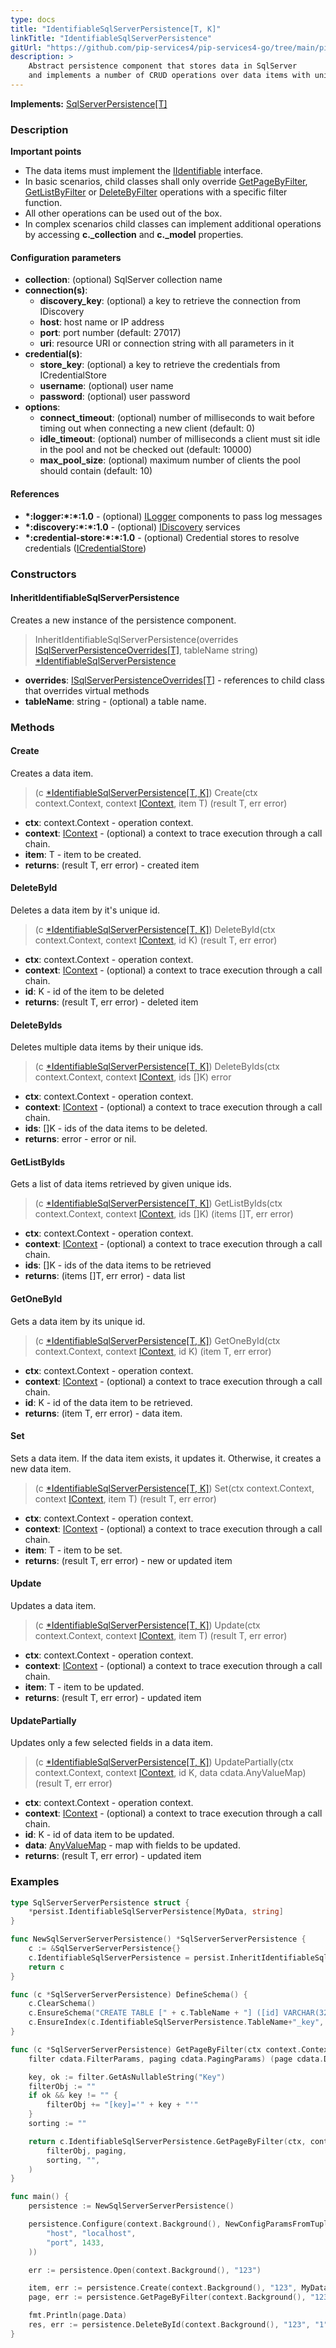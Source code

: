```yaml
---
type: docs
title: "IdentifiableSqlServerPersistence[T, K]"
linkTitle: "IdentifiableSqlServerPersistence"
gitUrl: "https://github.com/pip-services4/pip-services4-go/tree/main/pip-services4-sqlserver-go"
description: >
    Abstract persistence component that stores data in SqlServer
    and implements a number of CRUD operations over data items with unique ids.
---
```


**Implements:** [SqlServerPersistence[T]](../sqlserver_persistence)


### Description

**Important points**
    
- The data items must implement the [IIdentifiable](../../../data/data/iidentifiable) interface. 
- In basic scenarios, child classes shall only override [GetPageByFilter](../sqlserver_persistence/#getpagebyfilter), [GetListByFilter](../sqlserver_persistence/#getlistbyfilter) or [DeleteByFilter](../sqlserver_persistence/#deletebyfilter) operations with a specific filter function.
- All other operations can be used out of the box. 
- In complex scenarios child classes can implement additional operations by accessing **c._collection** and **c._model** properties.

#### Configuration parameters

- **collection**:               (optional) SqlServer collection name
- **connection(s)**:
	- **discovery_key**:        (optional) a key to retrieve the connection from IDiscovery
	- **host**:                 host name or IP address
	- **port**:                 port number (default: 27017)
	- **uri**:                  resource URI or connection string with all parameters in it
- **credential(s)**:
	- **store_key**:            (optional) a key to retrieve the credentials from ICredentialStore
	- **username**:             (optional) user name
	- **password**:             (optional) user password
- **options**:
	- **connect_timeout**:      (optional) number of milliseconds to wait before timing out when connecting a new client (default: 0)
	- **idle_timeout**:         (optional) number of milliseconds a client must sit idle in the pool and not be checked out (default: 10000)
	- **max_pool_size**:        (optional) maximum number of clients the pool should contain (default: 10)


#### References
- **\*:logger:\*:\*:1.0** - (optional) [ILogger](../../../observability/log/ilogger) components to pass log messages
- **\*:discovery:\*:\*:1.0** - (optional) [IDiscovery](../../../config/connect/idiscovery) services
- **\*:credential-store:\*:\*:1.0** - (optional) Credential stores to resolve credentials ([ICredentialStore](../../../config/auth/icredential_store))


### Constructors

#### InheritIdentifiableSqlServerPersistence
Creates a new instance of the persistence component.

> InheritIdentifiableSqlServerPersistence(overrides [ISqlServerPersistenceOverrides[T]](../isqlserver_persistence_overrides), tableName string) [*IdentifiableSqlServerPersistence]()

- **overrides**: [ISqlServerPersistenceOverrides[T]](../isqlserver_persistence_overrides) - references to child class that overrides virtual methods
- **tableName**: string - (optional) a table name.


### Methods

#### Create
Creates a data item.

> (c [*IdentifiableSqlServerPersistence[T, K]]()) Create(ctx context.Context, context [IContext](../../../components/context/icontext), item T) (result T, err error)

- **ctx**: context.Context - operation context.
- **context**: [IContext](../../../components/context/icontext) - (optional) a context to trace execution through a call chain.
- **item**: T - item to be created.
- **returns**: (result T, err error) - created item


#### DeleteById
Deletes a data item by it's unique id.

> (c [*IdentifiableSqlServerPersistence[T, K]]()) DeleteById(ctx context.Context, context [IContext](../../../components/context/icontext), id K) (result T, err error)

- **ctx**: context.Context - operation context.
- **context**: [IContext](../../../components/context/icontext) - (optional) a context to trace execution through a call chain.
- **id**: K - id of the item to be deleted
- **returns**: (result T, err error) - deleted item


#### DeleteByIds
Deletes multiple data items by their unique ids.

> (c [*IdentifiableSqlServerPersistence[T, K]]()) DeleteByIds(ctx context.Context, context [IContext](../../../components/context/icontext), ids []K) error

- **ctx**: context.Context - operation context.
- **context**: [IContext](../../../components/context/icontext) - (optional) a context to trace execution through a call chain.
- **ids**: []K - ids of the data items to be deleted.
- **returns**: error - error or nil.


#### GetListByIds
Gets a list of data items retrieved by given unique ids.

> (c [*IdentifiableSqlServerPersistence[T, K]]()) GetListByIds(ctx context.Context, context [IContext](../../../components/context/icontext), ids []K) (items []T, err error)

- **ctx**: context.Context - operation context.
- **context**: [IContext](../../../components/context/icontext) - (optional) a context to trace execution through a call chain.
- **ids**: []K - ids of the data items to be retrieved
- **returns**: (items []T, err error) - data list


#### GetOneById
Gets a data item by its unique id.

> (c [*IdentifiableSqlServerPersistence[T, K]]()) GetOneById(ctx context.Context, context [IContext](../../../components/context/icontext), id K) (item T, err error)

- **ctx**: context.Context - operation context.
- **context**: [IContext](../../../components/context/icontext) - (optional) a context to trace execution through a call chain.
- **id**: K - id of the data item to be retrieved.
- **returns**: (item T, err error) - data item.


#### Set
Sets a data item. If the data item exists, it updates it.
Otherwise, it creates a new data item.

> (c [*IdentifiableSqlServerPersistence[T, K]]()) Set(ctx context.Context, context [IContext](../../../components/context/icontext), item T) (result T, err error)

- **ctx**: context.Context - operation context.
- **context**: [IContext](../../../components/context/icontext) - (optional) a context to trace execution through a call chain.
- **item**: T - item to be set.
- **returns**: (result T, err error) - new or updated item


#### Update
Updates a data item.

> (c [*IdentifiableSqlServerPersistence[T, K]]()) Update(ctx context.Context, context [IContext](../../../components/context/icontext), item T) (result T, err error)

- **ctx**: context.Context - operation context.
- **context**: [IContext](../../../components/context/icontext) - (optional) a context to trace execution through a call chain.
- **item**: T - item to be updated.
- **returns**: (result T, err error) - updated item


#### UpdatePartially
Updates only a few selected fields in a data item.

> (c [*IdentifiableSqlServerPersistence[T, K]]()) UpdatePartially(ctx context.Context, context [IContext](../../../components/context/icontext), id K, data cdata.AnyValueMap) (result T, err error)

- **ctx**: context.Context - operation context.
- **context**: [IContext](../../../components/context/icontext) - (optional) a context to trace execution through a call chain.
- **id**: K - id of data item to be updated.
- **data**: [AnyValueMap](../../../commons/data/any_value_map) - map with fields to be updated.
- **returns**: (result T, err error) - updated item 

### Examples
```go
type SqlServerServerPersistence struct {
	*persist.IdentifiableSqlServerPersistence[MyData, string]
}

func NewSqlServerServerPersistence() *SqlServerServerPersistence {
	c := &SqlServerServerPersistence{}
	c.IdentifiableSqlServerPersistence = persist.InheritIdentifiableSqlServerPersistence[MyData, string](c, "mydata")
	return c
}

func (c *SqlServerServerPersistence) DefineSchema() {
	c.ClearSchema()
	c.EnsureSchema("CREATE TABLE [" + c.TableName + "] ([id] VARCHAR(32) PRIMARY KEY, [key] VARCHAR(50), [content] VARCHAR(MAX))")
	c.EnsureIndex(c.IdentifiableSqlServerPersistence.TableName+"_key", map[string]string{"key": "1"}, map[string]string{"unique": "true"})
}

func (c *SqlServerServerPersistence) GetPageByFilter(ctx context.Context, context IContext,
	filter cdata.FilterParams, paging cdata.PagingParams) (page cdata.DataPage[MyData], err error) {

	key, ok := filter.GetAsNullableString("Key")
	filterObj := ""
	if ok && key != "" {
		filterObj += "[key]='" + key + "'"
	}
	sorting := ""

	return c.IdentifiableSqlServerPersistence.GetPageByFilter(ctx, context,
		filterObj, paging,
		sorting, "",
	)
}

func main() {
	persistence := NewSqlServerServerPersistence()

	persistence.Configure(context.Background(), NewConfigParamsFromTuples(
		"host", "localhost",
		"port", 1433,
	))

	err := persistence.Open(context.Background(), "123")

	item, err := persistence.Create(context.Background(), "123", MyData{Id: "1", Name: "ABC"})
	page, err := persistence.GetPageByFilter(context.Background(), "123", *NewFilterParamsFromTuples("name", "ABC"), nil)

	fmt.Println(page.Data)
	res, err := persistence.DeleteById(context.Background(), "123", "1")
}
```

